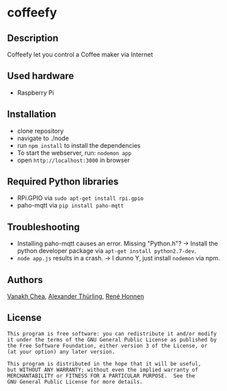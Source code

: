 # coffeefy

## Description

Coffeefy let you control a Coffee maker via Internet

## Used hardware

- Raspberry Pi

## Installation
- clone repository
- navigate to ./node
- run `npm install` to install the dependencies
- To start the webserver, run: `nodemon app`
- open `http://localhost:3000` in browser

## Required Python libraries
- RPi.GPIO via `sudo apt-get install rpi.gpio`
- paho-mqtt via `pip install paho-mqtt`

## Troubleshooting
- Installing paho-mqtt causes an error. Missing "Python.h"? → Install the python developer package via `apt-get install python2.7-dev`.
- `node app.js` results in a crash. → I dunno Y,  just install `nodemon` via npm.


## Authors
[Vanakh Chea](https://github.com/kanonenfutter/), [Alexander Thürling](https://github.com/athuerli), [René Honnen](https://github.com/rehne)

## License

    This program is free software: you can redistribute it and/or modify
    it under the terms of the GNU General Public License as published by
    the Free Software Foundation, either version 3 of the License, or
    (at your option) any later version.

    This program is distributed in the hope that it will be useful,
    but WITHOUT ANY WARRANTY; without even the implied warranty of
    MERCHANTABILITY or FITNESS FOR A PARTICULAR PURPOSE.  See the
    GNU General Public License for more details.
